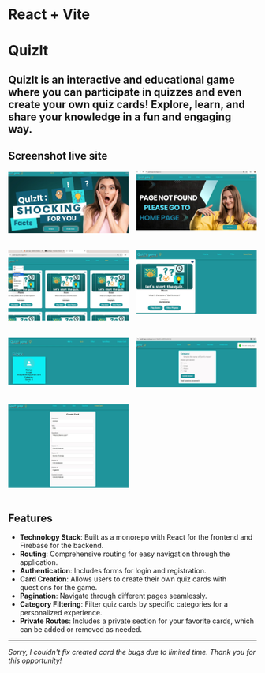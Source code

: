 # React + Vite

# Quizlt

## Quizlt is an interactive and educational game where you can participate in quizzes and even create your own quiz cards! Explore, learn, and share your knowledge in a fun and engaging way.

## Screenshot live site

<div style="display: flex; flex-wrap: wrap; gap: 16px; justify-content: space-between;">
  <div style="width: calc(50% - 8px); margin-bottom: 16px;">
    <img src="./src/assets/images/main.jpg" alt="main" width="100%" height="auto" />
  </div>
  <div style="width: calc(50% - 8px); margin-bottom: 16px;">
    <img src="./src/assets/images/go.jpg" alt="go" width="100%" height="auto" />
  </div>
  <div style="width: calc(50% - 8px); margin-bottom: 16px;">
    <img src="./src/assets/images/card.jpg" alt="card"  width="100%" height="auto" />
  </div>
  <div style="width: calc(50% - 8px); margin-bottom: 16px;">
    <img src="./src/assets/images/favorite.jpg" alt="favorite"  width="100%" height="auto" />
  </div>
  <div style="width: calc(50% - 8px); margin-bottom: 16px;">
    <img src="./src/assets/images/players.jpg" alt="players"  width="100%" height="auto"/>
  </div>
  <div style="width: calc(50% - 8px); margin-bottom: 16px;">
    <img src="./src/assets/images/que-2.jpg" alt="que-2"  width="100%" height="auto" />
  </div>
  <div style="width: calc(50% - 8px); margin-bottom: 16px;">
    <img src="./src/assets/images/form.jpg" alt="form"   width="100%" height="auto"/>
  </div>
  
</div>

## Features

- **Technology Stack**: Built as a monorepo with React for the frontend and
  Firebase for the backend.
- **Routing**: Comprehensive routing for easy navigation through the
  application.
- **Authentication**: Includes forms for login and registration.
- **Card Creation**: Allows users to create their own quiz cards with questions
  for the game.
- **Pagination**: Navigate through different pages seamlessly.
- **Category Filtering**: Filter quiz cards by specific categories for a
  personalized experience.
- **Private Routes**: Includes a private section for your favorite cards, which
  can be added or removed as needed.

---

_Sorry, I couldn't fix created card the bugs due to limited time. Thank you for
this opportunity!_

